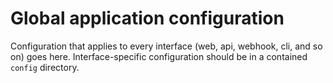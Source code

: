 # Global application configuration

Configuration that applies to every interface (web, api, webhook, cli, and so on) goes here.
Interface-specific configuration should be in a contained `config` directory.
